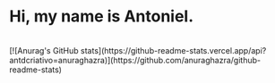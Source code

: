 <h1>Hi, my name is Antoniel.</h1>

<br>
[![Anurag's GitHub stats](https://github-readme-stats.vercel.app/api?antdcriativo=anuraghazra)](https://github.com/anuraghazra/github-readme-stats)
